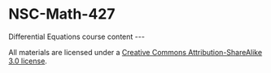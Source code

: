 # NSC-Math-427
Differential Equations course content ---

All materials are licensed under a [Creative Commons Attribution-ShareAlike 3.0 license](http://creativecommons.org/licenses/by-sa/3.0/us/). 

